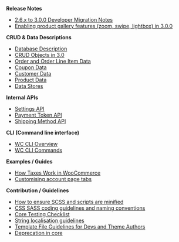 **Release Notes**
- [2.6.x to 3.0.0 Developer Migration Notes](2.6.x-to-3.0.0-Developer-Migration-Notes)
- [Enabling product gallery features (zoom, swipe, lightbox) in 3.0.0](Enabling-product-gallery-features-(zoom,-swipe,-lightbox)-in-3.0.0)

**CRUD & Data Descriptions**
- [Database Description](https://github.com/woocommerce/woocommerce/wiki/Database-Description)
- [CRUD Objects in 3.0](https://github.com/woocommerce/woocommerce/wiki/CRUD-Objects-in-3.0)
- [Order and Order Line Item Data](Order-and-Order-Line-Item-Data)
- [Coupon Data](Coupon-Data)
- [Customer Data](Customer-Data)
- [Product Data](Product-Data-Schema)
- [Data Stores](Data-Stores)

**Internal APIs**
- [Settings API](Settings-API)
- [Payment Token API](Payment-Token-API)
- [Shipping Method API](Shipping-Method-API)

**CLI (Command line interface)**
- [WC CLI Overview](WC-CLI-Overview)
- [WC CLI Commands](WC-CLI-Commands)

**Examples / Guides**
- [How Taxes Work in WooCommerce](How-Taxes-Work-in-WooCommerce)
- [Customising account page tabs](Customising-account-page-tabs.md)

**Contribution / Guidelines**
- [How to ensure SCSS and scripts are minified](Contributing---How-to-ensure-SCSS-and-scripts-are-minified)
- [CSS SASS coding guidelines and naming conventions](CSS-SASS-coding-guidelines-and-naming-conventions)
- [Core Testing Checklist](https://github.com/woocommerce/woocommerce/wiki/Core-Testing-Checklist)
- [String localisation guidelines](String-localisation-guidelines)
- [Template File Guidelines for Devs and Theme Authors](Template-File-Guidelines-for-Devs-and-Theme-Authors)
- [Deprecation in core](Deprecation-in-core)
